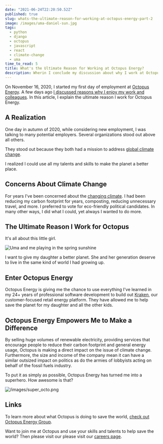 ```yaml
---
date: "2021-06-24T22:20:50.52Z"
published: true
slug: whats-the-ultimate-reason-for-working-at-octopus-energy-part-2
image: /images/uma-daniel-sun.jpg
tags:
  - python
  - django
  - octopus
  - javascript
  - react
  - climate-change
  - uma
time_to_read: 5
title: What's the Ultimate Reason for Working at Octopus Energy?
description: Wherin I conclude my discussion about why I work at Octopus Energy.
---
```


On November 16, 2020, I started my first day of employment at [Octopus Energy](https://octopusenergy.com/). A few days ago [I discussed reasons why I enjoy my work and colleagues](/posts/whats-the-best-thing-about-working-for-octopus-energy-part-1/). In this article, I explain the ultimate reason I work for Octopus Energy.

## A Realization

One day in autumn of 2020, while considering new employment, I was talking to many potential employers. Several organizations stood out above all others.

They stood out because they both had a mission to address [global climate change](https://en.wikipedia.org/wiki/Climate_change).

I realized I could use all my talents and skills to make the planet a better place.

## Concerns About Climate Change

For years I've been concerned about the [changing climate](https://en.wikipedia.org/wiki/Climate_change). I had been reducing my carbon footprint for years, composting, reducing unnecessary travel, and more. I preferred to vote for eco-friendly political candidates. In many other ways, I did what I could, yet always I wanted to do more.

## The Ultimate Reason I Work for Octopus

It's all about this little girl.

![Uma and me playing in the spring sunshine](/images/uma-daniel-sun.jpg)

I want to give my daughter a better planet. She and her generation deserve to live in the same kind of world I had growing up.

## Enter Octopus Energy

Octopus Energy is giving me the chance to use everything I've learned in my 24+ years of professional software development to build out [Kraken](https://octopusenergy.group/kraken-technologies), our customer-focused retail energy platform. They have allowed me to help save the planet for my daughter and all the other kids.

## Octopus Energy Empowers Me to Make a Difference

By selling huge volumes of renewable electricity, providing services that encourage people to reduce their carbon footprint and general energy usage, Octopus is making a direct impact on the issue of climate change. Furthermore, the size and income of the company mean it can have a similar outsized impact on politics as do the armies of lobbyists acting on behalf of the fossil fuels industry.

To put it as simply as possible, Octopus Energy has turned me into a superhero. How awesome is that?

![/images/super_octo.png](/images/super_octo.png)

## Links

To learn more about what Octopus is doing to save the world, [check out Octopus Energy Group](https://octopusenergy.group/).

Want to join me at Octopus and use your skills and talents to help save the world? Then please visit our please visit our [careers page](https://octopus.energy/careers/).
